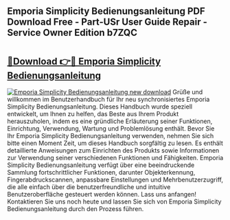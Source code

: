 ## Emporia Simplicity Bedienungsanleitung PDF Download Free - Part-USr User Guide Repair - Service Owner Edition b7ZQC

# <h2><a href="http://df2kst.blite.top/?on=Emporia+Simplicity+Bedienungsanleitung">🔗Download 👉🔴 Emporia Simplicity Bedienungsanleitung</a></h2>

[![Emporia Simplicity Bedienungsanleitung new download](https://i.imgur.com/lujVjoI.png)](http://df2kst.blite.top/?on=Emporia+Simplicity+Bedienungsanleitung)
Grüße und willkommen im Benutzerhandbuch für Ihr neu synchronisiertes Emporia Simplicity Bedienungsanleitung. Dieses Handbuch wurde speziell entwickelt, um Ihnen zu helfen, das Beste aus Ihrem Produkt herauszuholen, indem es eine gründliche Erläuterung seiner Funktionen, Einrichtung, Verwendung, Wartung und Problemlösung enthält. Bevor Sie Ihr Emporia Simplicity Bedienungsanleitung verwenden, nehmen Sie sich bitte einen Moment Zeit, um dieses Handbuch sorgfältig zu lesen. Es enthält detaillierte Anweisungen zum Einrichten des Produkts sowie Informationen zur Verwendung seiner verschiedenen Funktionen und Fähigkeiten. Emporia Simplicity Bedienungsanleitung verfügt über eine beeindruckende Sammlung fortschrittlicher Funktionen, darunter Objekterkennung, Fingerabdruckscannen, anpassbare Einstellungen und Mehrbenutzerzugriff, die alle einfach über die benutzerfreundliche und intuitive Benutzeroberfläche gesteuert werden können. Lass uns anfangen! Kontaktieren Sie uns noch heute und lassen Sie sich von Emporia Simplicity Bedienungsanleitung durch den Prozess führen.
